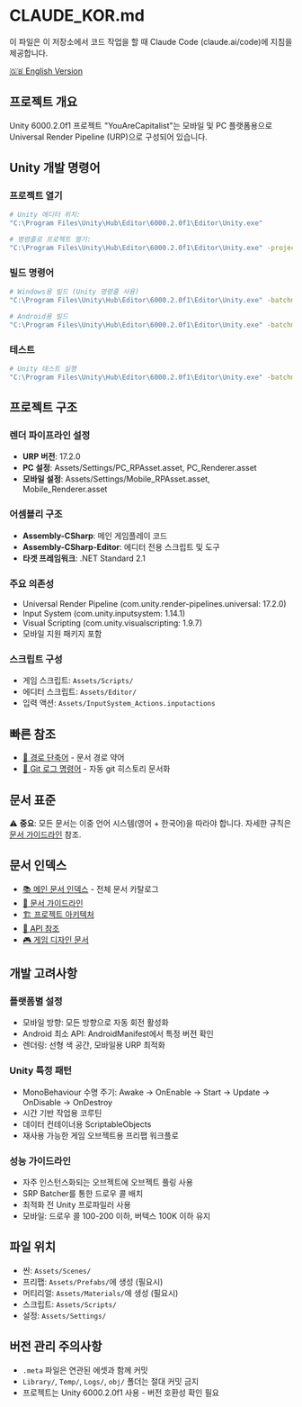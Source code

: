 # CLAUDE_KOR.md

이 파일은 이 저장소에서 코드 작업을 할 때 Claude Code (claude.ai/code)에 지침을 제공합니다.

[🇬🇧 English Version](./CLAUDE.md)

## 프로젝트 개요

Unity 6000.2.0f1 프로젝트 "YouAreCapitalist"는 모바일 및 PC 플랫폼용으로 Universal Render Pipeline (URP)으로 구성되어 있습니다.

## Unity 개발 명령어

### 프로젝트 열기
```bash
# Unity 에디터 위치:
"C:\Program Files\Unity\Hub\Editor\6000.2.0f1\Editor\Unity.exe"

# 명령줄로 프로젝트 열기:
"C:\Program Files\Unity\Hub\Editor\6000.2.0f1\Editor\Unity.exe" -projectPath "C:\Users\haro7\Projects\Unity\YouAreCapitalist"
```

### 빌드 명령어
```bash
# Windows용 빌드 (Unity 명령줄 사용)
"C:\Program Files\Unity\Hub\Editor\6000.2.0f1\Editor\Unity.exe" -batchmode -quit -projectPath "C:\Users\haro7\Projects\Unity\YouAreCapitalist" -buildWindowsPlayer "Build\YouAreCapitalist.exe"

# Android용 빌드
"C:\Program Files\Unity\Hub\Editor\6000.2.0f1\Editor\Unity.exe" -batchmode -quit -projectPath "C:\Users\haro7\Projects\Unity\YouAreCapitalist" -buildTarget Android -executeMethod BuildScript.BuildAndroid
```

### 테스트
```bash
# Unity 테스트 실행
"C:\Program Files\Unity\Hub\Editor\6000.2.0f1\Editor\Unity.exe" -batchmode -projectPath "C:\Users\haro7\Projects\Unity\YouAreCapitalist" -runTests -testPlatform PlayMode -testResults "TestResults\playmode-results.xml"
```

## 프로젝트 구조

### 렌더 파이프라인 설정
- **URP 버전**: 17.2.0
- **PC 설정**: Assets/Settings/PC_RPAsset.asset, PC_Renderer.asset
- **모바일 설정**: Assets/Settings/Mobile_RPAsset.asset, Mobile_Renderer.asset

### 어셈블리 구조
- **Assembly-CSharp**: 메인 게임플레이 코드
- **Assembly-CSharp-Editor**: 에디터 전용 스크립트 및 도구
- **타겟 프레임워크**: .NET Standard 2.1

### 주요 의존성
- Universal Render Pipeline (com.unity.render-pipelines.universal: 17.2.0)
- Input System (com.unity.inputsystem: 1.14.1)
- Visual Scripting (com.unity.visualscripting: 1.9.7)
- 모바일 지원 패키지 포함

### 스크립트 구성
- 게임 스크립트: `Assets/Scripts/`
- 에디터 스크립트: `Assets/Editor/`
- 입력 액션: `Assets/InputSystem_Actions.inputactions`

## 빠른 참조

- [📁 경로 단축어](.claude/doc/reference/PATH_SHORTCUTS_KOR.md) - 문서 경로 약어
- [📝 Git 로그 명령어](.claude/doc/reference/GIT_LOG_DOCUMENTATION_KOR.md) - 자동 git 히스토리 문서화

## 문서 표준

⚠️ **중요**: 모든 문서는 이중 언어 시스템(영어 + 한국어)을 따라야 합니다.
자세한 규칙은 [문서 가이드라인](.claude/doc/guidelines/DOCUMENTATION_GUIDELINES_KOR.md) 참조.

## 문서 인덱스

- [📚 메인 문서 인덱스](.claude/doc/INDEX_KOR.md) - 전체 문서 카탈로그
- [📖 문서 가이드라인](.claude/doc/guidelines/DOCUMENTATION_GUIDELINES_KOR.md)
- [🏗️ 프로젝트 아키텍처](.claude/doc/architecture/INDEX_KOR.md)
- [🔌 API 참조](.claude/doc/api/INDEX_KOR.md)
- [🎮 게임 디자인 문서](.claude/doc/gamedesign/INDEX_KOR.md)

## 개발 고려사항

### 플랫폼별 설정
- 모바일 방향: 모든 방향으로 자동 회전 활성화
- Android 최소 API: AndroidManifest에서 특정 버전 확인
- 렌더링: 선형 색 공간, 모바일용 URP 최적화

### Unity 특정 패턴
- MonoBehaviour 수명 주기: Awake → OnEnable → Start → Update → OnDisable → OnDestroy
- 시간 기반 작업용 코루틴
- 데이터 컨테이너용 ScriptableObjects
- 재사용 가능한 게임 오브젝트용 프리팹 워크플로

### 성능 가이드라인
- 자주 인스턴스화되는 오브젝트에 오브젝트 풀링 사용
- SRP Batcher를 통한 드로우 콜 배치
- 최적화 전 Unity 프로파일러 사용
- 모바일: 드로우 콜 100-200 이하, 버텍스 100K 이하 유지

## 파일 위치

- 씬: `Assets/Scenes/`
- 프리팹: `Assets/Prefabs/`에 생성 (필요시)
- 머티리얼: `Assets/Materials/`에 생성 (필요시)
- 스크립트: `Assets/Scripts/`
- 설정: `Assets/Settings/`

## 버전 관리 주의사항

- `.meta` 파일은 연관된 에셋과 함께 커밋
- `Library/`, `Temp/`, `Logs/`, `obj/` 폴더는 절대 커밋 금지
- 프로젝트는 Unity 6000.2.0f1 사용 - 버전 호환성 확인 필요

